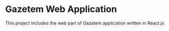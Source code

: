 # Gazetem Web Application

This project includes the web part of Gazatem application written in React.js